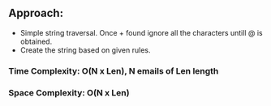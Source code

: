 ## Approach:
* Simple string traversal. Once + found ignore all the characters untill @ is obtained.
* Create the string based on given rules.
​
### Time Complexity: O(N x Len), N emails of Len length
### Space Complexity: O(N x Len)